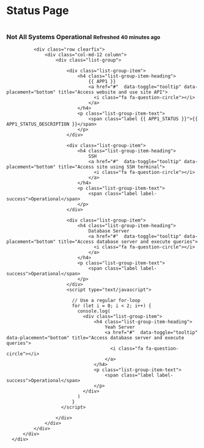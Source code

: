 <!DOCTYPE html>
<html>
<head>
<link href="//maxcdn.bootstrapcdn.com/bootstrap/3.3.0/css/bootstrap.min.css" rel="stylesheet" id="bootstrap-css">
<script src="//maxcdn.bootstrapcdn.com/bootstrap/3.3.0/js/bootstrap.min.js"></script>
<script src="//code.jquery.com/jquery-1.11.1.min.js"></script>
<!------ Include the above in your HEAD tag ---------->

<link href="//netdna.bootstrapcdn.com/font-awesome/4.0.3/css/font-awesome.min.css" rel="stylesheet" type="text/css" />
<link href="//bootswatch.com/yeti/bootstrap.min.css" rel="stylesheet" type="text/css" />

<script src="//code.jquery.com/jquery.min.js"></script>
<script src="//maxcdn.bootstrapcdn.com/bootstrap/3.3.2/js/bootstrap.min.js"></script>
</head>
<body>
  <div class="container">
      <div class="row">
        <div class="col-md-12">
          <h1>Status Page</h1>
        </div>
      </div>
      <div class="row clearfix">
          <div class="col-md-12 column">
              <div class="panel panel-warning">
                <div class="panel-heading">
                  <h3 class="panel-title">
                    Not All Systems Operational
                    <small class="pull-right">Refreshed 40 minutes ago</small>
                  </h3>
                </div>                
              </div>


              <div class="row clearfix">
                  <div class="col-md-12 column">
                      <div class="list-group">

                          <div class="list-group-item">
                              <h4 class="list-group-item-heading">
                                  {{ APP1 }}
                                  <a href="#"  data-toggle="tooltip" data-placement="bottom" title="Access website and use site API">
                                    <i class="fa fa-question-circle"></i>
                                  </a>
                              </h4>
                              <p class="list-group-item-text">
                                  <span class="label {{ APP1_STATUS }}">{{ APP1_STATUS_DESCRIPTION }}</span>
                              </p>
                          </div>

                          <div class="list-group-item">
                              <h4 class="list-group-item-heading">
                                  SSH
                                  <a href="#"  data-toggle="tooltip" data-placement="bottom" title="Access site using SSH terminal">
                                    <i class="fa fa-question-circle"></i>
                                  </a>
                              </h4>
                              <p class="list-group-item-text">
                                  <span class="label label-success">Operational</span>
                              </p>
                          </div>

                          <div class="list-group-item">
                              <h4 class="list-group-item-heading">
                                  Database Server
                                  <a href="#"  data-toggle="tooltip" data-placement="bottom" title="Access database server and execute queries">
                                    <i class="fa fa-question-circle"></i>
                                  </a>
                              </h4>
                              <p class="list-group-item-text">
                                  <span class="label label-success">Operational</span>
                              </p>
                          </div>
                          <script type="text/javascript">

                            // Use a regular for-loop
                            for (let i = 0; i < 2; i++) {
                              console.log(
                                <div class="list-group-item">
                                    <h4 class="list-group-item-heading">
                                        Yeah Server
                                        <a href="#"  data-toggle="tooltip" data-placement="bottom" title="Access database server and execute queries">
                                          <i class="fa fa-question-circle"></i>
                                        </a>
                                    </h4>
                                    <p class="list-group-item-text">
                                        <span class="label label-success">Operational</span>
                                    </p>
                                </div>
                              )
                            }
                        </script>

                      </div>
                  </div>
              </div>
          </div>
      </div>
  </div>
  </body>
</html>
